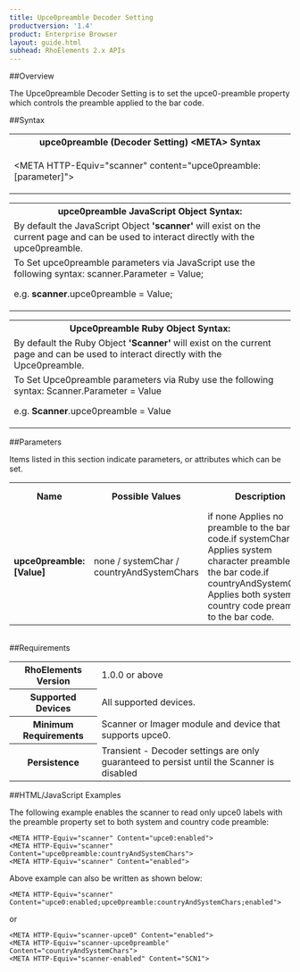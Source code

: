 ```yaml
---
title: Upce0preamble Decoder Setting
productversion: '1.4'
product: Enterprise Browser
layout: guide.html
subhead: RhoElements 2.x APIs
---
```


##Overview

The Upce0preamble Decoder Setting is to set the upce0-preamble property which controls the preamble applied to the bar code.

##Syntax

<table class="re-table"><tr><th class="tableHeading">upce0preamble (Decoder Setting) &lt;META&gt; Syntax
</th></tr><tr><td class="clsSyntaxCells clsOddRow"><p>&lt;META HTTP-Equiv="scanner" content="upce0preamble:[parameter]"&gt;</p></td></tr></table>
<table class="re-table"><tr><th class="tableHeading">upce0preamble JavaScript Object Syntax:</th></tr><tr><td class="clsSyntaxCells clsOddRow">
By default the JavaScript Object <b>'scanner'</b> will exist on the current page and can be used to interact directly with the upce0preamble.
</td></tr><tr><td class="clsSyntaxCells clsEvenRow">
To Set upce0preamble parameters via JavaScript use the following syntax: scanner.Parameter = Value;
<P />e.g. <b>scanner</b>.upce0preamble = Value;
</td></tr></table>
<table class="re-table"><tr><th class="tableHeading">Upce0preamble Ruby Object Syntax:</th></tr><tr><td class="clsSyntaxCells clsOddRow">
By default the Ruby Object <b>'Scanner'</b> will exist on the current page and can be used to interact directly with the Upce0preamble.
</td></tr><tr><td class="clsSyntaxCells clsEvenRow">
To Set Upce0preamble parameters via Ruby use the following syntax: Scanner.Parameter = Value
<P />e.g. <b>Scanner</b>.upce0preamble = Value
</td></tr></table>



##Parameters


Items listed in this section indicate parameters, or attributes which can be set.
<table class="re-table"><col width="20%" /><col width="20%" /><col width="38%" /><col width="22%" /><tr><th class="tableHeading">Name</th><th class="tableHeading">Possible Values</th><th class="tableHeading">Description</th><th class="tableHeading">Default Value</th></tr><tr><td class="clsSyntaxCells clsOddRow"><b>upce0preamble:[Value]
</b></td><td class="clsSyntaxCells clsOddRow">none / systemChar / countryAndSystemChars</td><td class="clsSyntaxCells clsOddRow">if none Applies no preamble to the bar code.if systemChar Applies system character preamble to the bar code.if countryAndSystemChars Applies both system and country code preamble to the bar code.</td><td class="clsSyntaxCells clsOddRow">Device specific</td></tr></table>
<table class="re-table"><col width="78%" /><col width="8%" /><col width="1%" /><col width="5%" /><col width="1%" /><col width="5%" /><col width="2%" /></table>





##Requirements

<table class="re-table"><tr><th class="tableHeading">RhoElements Version</th><td class="clsSyntaxCell clsEvenRow">1.0.0 or above
</td></tr><tr><th class="tableHeading">Supported Devices</th><td class="clsSyntaxCell clsOddRow">All supported devices.</td></tr><tr><th class="tableHeading">Minimum Requirements</th><td class="clsSyntaxCell clsOddRow">Scanner or Imager module and device that supports upce0.</td></tr><tr><th class="tableHeading">Persistence</th><td class="clsSyntaxCell clsEvenRow">Transient - Decoder settings are only guaranteed to persist until the Scanner is disabled</td></tr></table>


##HTML/JavaScript Examples

The following example enables the scanner to read only upce0 labels with the preamble property set to both system and country code preamble:

	<META HTTP-Equiv="scanner" Content="upce0:enabled">
	<META HTTP-Equiv="scanner" Content="upce0preamble:countryAndSystemChars">
	<META HTTP-Equiv="scanner" Content="enabled">
	
Above example can also be written as shown below:

	<META HTTP-Equiv="scanner" Content="upce0:enabled;upce0preamble:countryAndSystemChars;enabled">
	
or

	<META HTTP-Equiv="scanner-upce0" Content="enabled">
	<META HTTP-Equiv="scanner-upce0preamble" Content="countryAndSystemChars">
	<META HTTP-Equiv="scanner-enabled" Content="SCN1">
	





